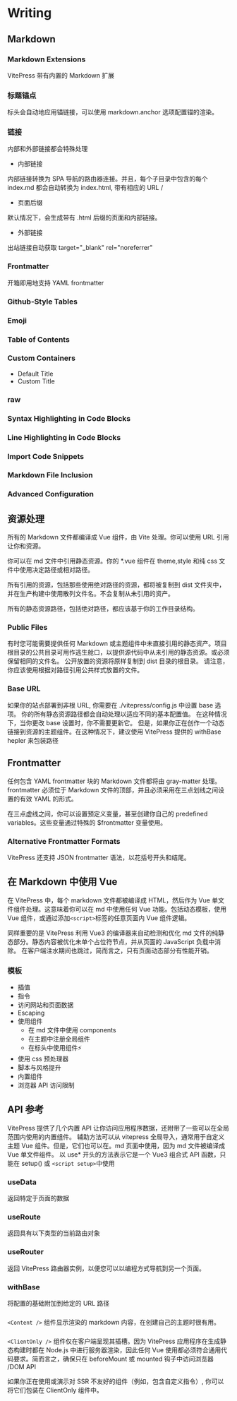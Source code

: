 # Writing

## Markdown

### Markdown Extensions

VitePress 带有内置的 Markdown 扩展

### 标题锚点

标头会自动地应用锚链接，可以使用 markdown.anchor 选项配置锚的渲染。

### 链接

内部和外部链接都会特殊处理

- 内部链接

内部链接转换为 SPA 导航的路由器连接。并且，每个子目录中包含的每个 index.md 都会自动转换为 index.html, 带有相应的 URL /

- 页面后缀

默认情况下，会生成带有 .html 后缀的页面和内部链接。

- 外部链接

出站链接自动获取 target="_blank" rel="noreferrer"

### Frontmatter

开箱即用地支持 YAML frontmatter

### Github-Style Tables

### Emoji

### Table of Contents

### Custom Containers

- Default Title
- Custom Title

### raw

### Syntax Highlighting in Code Blocks

### Line Highlighting in Code Blocks

### Import Code Snippets

### Markdown File Inclusion

### Advanced Configuration

## 资源处理

所有的 Markdown 文件都编译成 Vue 组件，由 Vite 处理。你可以使用 URL 引用让你和资源。

你可以在 md 文件中引用静态资源。你的 *.vue 组件在 theme,style 和纯 css
文件中使用决定路径或相对路径。

所有引用的资源，包括那些使用绝对路径的资源，都将被复制到 dist 文件夹中，并在生产构建中使用散列文件名。不会复制从未引用的资产。

所有的静态资源路径，包括绝对路径，都应该基于你的工作目录结构。

### Public Files

有时您可能需要提供任何 Markdown 或主题组件中未直接引用的静态资产。项目根目录的公共目录可用作逃生舱口，以提供源代码中从未引用的静态资源。或必须保留相同的文件名。
公开放置的资源将原样复制到 dist 目录的根目录。
请注意，你应该使用根据对路径引用公共样式放置的文件。

### Base URL

如果你的站点部署到非根 URL, 你需要在 ./vitepress/config.js 中设置 base 选项。
你的所有静态资源路径都会自动处理以适应不同的基本配置值。
在这种情况下，当你更改 base 设置时，你不需要更新它。
但是，如果你正在创作一个动态链接到资源的主题组件。在这种情况下，建议使用 VitePress 提供的 withBase hepler 来包装路径

## Frontmatter

任何包含 YAML frontmatter 块的 Markdown 文件都将由 gray-matter 处理。frontmatter 必须位于 Markdown 文件的顶部，并且必须采用在三点划线之间设置的有效 YAML 的形式。

在三点虚线之间，你可以设置预定义变量，甚至创建你自己的 predefined variables。这些变量通过特殊的 $frontmatter 变量使用。

### Alternative Frontmatter Formats

VitePress 还支持 JSON frontmatter 语法，以花括号开头和结尾。

## 在 Markdown 中使用 Vue

在 VitePress 中，每个 markdown 文件都被编译成 HTML，然后作为 Vue 单文件组件处理。这意味着你可以在 md 中使用任何 Vue 功能。包括动态模板，使用 Vue 组件，或通过添加`<script>`标签的任意页面内 Vue 组件逻辑。

同样重要的是 VitePress 利用 Vue3 的编译器来自动检测和优化 md 文件的纯静态部分。静态内容被优化未单个占位符节点，并从页面的 JavaScript 负载中消除。
在客户端注水期间也跳过，简而言之，只有页面动态部分有性能开销。

### 模板

- 插值
- 指令
- 访问网站和页面数据
- Escaping
- 使用组件
  - 在 md 文件中使用 components
  - 在主题中注册全局组件
  - 在标头中使用组件⚡
- 使用 css 预处理器
- 脚本与风格提升
- 内置组件
- 浏览器 API 访问限制

## API 参考

VitePress 提供了几个内置 API 让你访问应用程序数据，还附带了一些可以在全局范围内使用的内置组件。
辅助方法可以从 vitepress 全局导入，通常用于自定义主题 Vue 组件。但是，它们也可以在。md 页面中使用，因为 md 文件被编译成 Vue 单文件组件。
以 use* 开头的方法表示它是一个 Vue3 组合式 API 函数，只能在 setup() 或 `<script setup>`中使用

### useData

返回特定于页面的数据

### useRoute

返回具有以下类型的当前路由对象

### useRouter

返回 VitePress 路由器实例，以便您可以以编程方式导航到另一个页面。

### withBase

将配置的基础附加到给定的 URL 路径

### <Content/>

`<Content />` 组件显示渲染的 markdown 内容，在创建自己的主题时很有用。

### <ClientOnly />

`<ClientOnly />` 组件仅在客户端呈现其插槽。因为 VitePress 应用程序在生成静态构建时都在 Node.js 中进行服务器渲染，因此任何 Vue 使用都必须符合通用代码要求。简而言之，确保只在 beforeMount 或 mounted 钩子中访问浏览器 /DOM API

如果你正在使用或演示对 SSR 不友好的组件（例如，包含自定义指令）, 你可以将它们包装在 ClientOnly 组件中。
